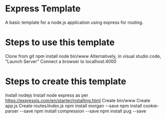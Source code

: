 # Express Template
A basic template for a node.js application using express for routing.

# Steps to use this template
Clone from git
npm install
node bin/www
Alternatively, in visual studio code, "Launch Server"
Connect a browser to localhost:4000

# Steps to create this template
Install nodejs
Install node express as per https://expressjs.com/en/starter/installing.html
Create bin/www
Create app.js
Create routes/index.js
npm install morgan --save
npm install cookie-parser --save
npm install compression --save
npm install pug --save